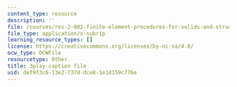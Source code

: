 ```yaml
---
content_type: resource
description: ''
file: /courses/res-2-002-finite-element-procedures-for-solids-and-structures-spring-2010/def9f3c613e2737ddce81e1d159c776e_L98VIorbFB0.srt
file_type: application/x-subrip
learning_resource_types: []
license: https://creativecommons.org/licenses/by-nc-sa/4.0/
ocw_type: OCWFile
resourcetype: Other
title: 3play caption file
uid: def9f3c6-13e2-737d-dce8-1e1d159c776e
---
```

